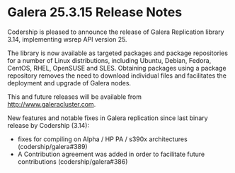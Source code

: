 # Galera 25.3.15 Release Notes

Codership is pleased to announce the release of Galera Replication library 3.14, implementing wsrep API version 25.

The library is now available as targeted packages and package repositories for a number of Linux distributions, including Ubuntu, Debian, Fedora, CentOS, RHEL, OpenSUSE and SLES. Obtaining packages using a package repository removes the need to download individual files and facilitates the deployment and upgrade of Galera nodes.

This and future releases will be available from http://www.galeracluster.com.

New features and notable fixes in Galera replication since last binary release by Codership (3.14):

* fixes for compiling on Alpha / HP PA / s390x architectures (codership/galera#389)
* A Contribution agreement was added in order to facilitate future contributions (codership/galera#386)
